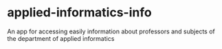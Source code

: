 # applied-informatics-info
An app for accessing easily information about professors and subjects of the department of applied informatics
